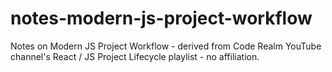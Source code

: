 # notes-modern-js-project-workflow
Notes on Modern JS Project Workflow - derived from Code Realm YouTube channel's React / JS Project Lifecycle playlist - no affiliation.

